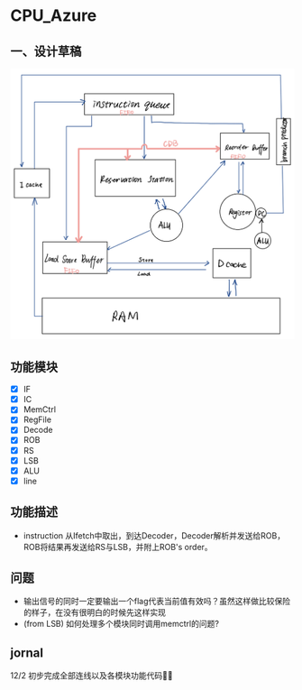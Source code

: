 # CPU_Azure

## 一、设计草稿
![assign](https://github.com/Jianglai-0023/CPU_Azure/blob/main/README.assets/IMG_1669.jpg)
## 功能模块
-[x] IF
-[x] IC
-[x] MemCtrl
-[x] RegFile
-[x] Decode
-[x] ROB
-[x] RS
-[x] LSB
-[x] ALU
-[x] line
## 功能描述
* instruction 从Ifetch中取出，到达Decoder，Decoder解析并发送给ROB，ROB将结果再发送给RS与LSB，并附上ROB's order。
## 问题
* 输出信号的同时一定要输出一个flag代表当前值有效吗？虽然这样做比较保险的样子，在没有很明白的时候先这样实现
* (from LSB) 如何处理多个模块同时调用memctrl的问题?

## jornal
12/2 初步完成全部连线以及各模块功能代码💁🏻
